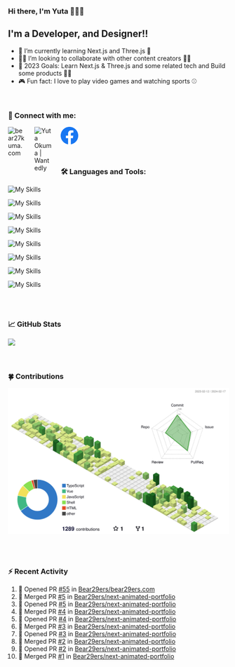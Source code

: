 ### Hi there, I'm Yuta 🤟🏻🐻

## I'm a Developer, and Designer!!

- 🌱 I’m currently learning Next.js and Three.js 🤣
- 👬🏻 I’m looking to collaborate with other content creators 👋🏻
- 🥅 2023 Goals: Learn Next.js & Three.js and some related tech and Build some products 💪🏻
- 🎮 Fun fact: I love to play video games and watching sports ⚾️

<br />

### :wave: Connect with me:

[<img align="left" alt="bear27kuma.com" width="40px" src="https://user-images.githubusercontent.com/39920490/156489586-f125813b-e344-46d6-9306-f5786684b976.jpg" style="margin-right: 20px;" />](https://bear29ers.github.io/)
[<img align="left" alt="Yuta Okuma | Wantedly" width="40px" src="https://user-images.githubusercontent.com/39920490/156489528-fdc520d6-10f1-43b6-8bf8-fadf8dcf1a90.jpg" style="margin-right: 20px;" />](https://www.wantedly.com/id/yuta_okuma_b)
[<img align="left" alt="Yuta Okuma | Facebook" width="40px" src="https://github.com/github/explore/blob/main/topics/facebook/facebook.png?raw=true" style="margin-right: 20px;" />](https://www.facebook.com/kumakuma1129/)

[//]: # '[<img align="left" alt="Yuta Okuma | Instagram" width="40px" src="https://github.com/github/explore/blob/main/topics/instagram/instagram.png?raw=true" />](https://www.instagram.com/bear_27earl/)'

<br />
<br />
<br />
<br />

### :hammer_and_wrench: Languages and Tools:

![My Skills](https://skillicons.dev/icons?i=html,css,sass,tailwind,bootstrap,js,ts)

![My Skills](https://skillicons.dev/icons?i=jquery,threejs,react,emotion,styledcomponents,materialui,nextjs)

![My Skills](https://skillicons.dev/icons?i=vercel,vue,nuxt,vite,nodejs,express,jest)

![My Skills](https://skillicons.dev/icons?i=regex,webpack,babel,php,laravel,mysql,sqlite)

![My Skills](https://skillicons.dev/icons?i=docker,git,github,githubactions,aws,gcp,firebase)

![My Skills](https://skillicons.dev/icons?i=vim,neovim,linux,bash,lua,markdown,svg)

![My Skills](https://skillicons.dev/icons?i=idea,vscode,atom,figma,xd,ps,ai)

![My Skills](https://skillicons.dev/icons?i=pr,ae,postman,sentry,codepen,stackoverflow,discord)

<br />
<br />

### :chart_with_upwards_trend: GitHub Stats

<div style="display: flex;">
    <a href="https://github.com/Bear29ers">
        <img height="220px;" src="https://github-readme-stats-bear29ers.vercel.app/api?username=Bear29ers&show_icons=true&theme=bear">
    </a>
</div>

<br />
<br />

### :four_leaf_clover: Contributions

![](./profile-3d-contrib/profile-green-animate.svg)

<br />
<br />

### :zap: Recent Activity

<!--START_SECTION:activity-->

1. 💪 Opened PR [#55](https://github.com/Bear29ers/bear29ers.com/pull/55) in [Bear29ers/bear29ers.com](https://github.com/Bear29ers/bear29ers.com)
2. 🎉 Merged PR [#5](https://github.com/Bear29ers/next-animated-portfolio/pull/5) in [Bear29ers/next-animated-portfolio](https://github.com/Bear29ers/next-animated-portfolio)
3. 💪 Opened PR [#5](https://github.com/Bear29ers/next-animated-portfolio/pull/5) in [Bear29ers/next-animated-portfolio](https://github.com/Bear29ers/next-animated-portfolio)
4. 🎉 Merged PR [#4](https://github.com/Bear29ers/next-animated-portfolio/pull/4) in [Bear29ers/next-animated-portfolio](https://github.com/Bear29ers/next-animated-portfolio)
5. 💪 Opened PR [#4](https://github.com/Bear29ers/next-animated-portfolio/pull/4) in [Bear29ers/next-animated-portfolio](https://github.com/Bear29ers/next-animated-portfolio)
6. 🎉 Merged PR [#3](https://github.com/Bear29ers/next-animated-portfolio/pull/3) in [Bear29ers/next-animated-portfolio](https://github.com/Bear29ers/next-animated-portfolio)
7. 💪 Opened PR [#3](https://github.com/Bear29ers/next-animated-portfolio/pull/3) in [Bear29ers/next-animated-portfolio](https://github.com/Bear29ers/next-animated-portfolio)
8. 🎉 Merged PR [#2](https://github.com/Bear29ers/next-animated-portfolio/pull/2) in [Bear29ers/next-animated-portfolio](https://github.com/Bear29ers/next-animated-portfolio)
9. 💪 Opened PR [#2](https://github.com/Bear29ers/next-animated-portfolio/pull/2) in [Bear29ers/next-animated-portfolio](https://github.com/Bear29ers/next-animated-portfolio)
10. 🎉 Merged PR [#1](https://github.com/Bear29ers/next-animated-portfolio/pull/1) in [Bear29ers/next-animated-portfolio](https://github.com/Bear29ers/next-animated-portfolio)

<!--END_SECTION:activity-->
